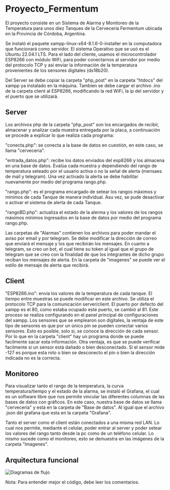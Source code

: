 # Proyecto_Fermentum
El proyecto consiste en un Sistema de Alarma y Monitoreo de la Temperatura para unos diez Tanques de la Cervecería Fermentum ubicada en la Provincia de Córdoba, Argentina.

Se instaló el paquete xampp-linux-x64-8.1.6-0-installer en la computadora que funcionará como servidor. El sistema Operativo que se usó es el Ubuntu 22.04.1 LTS. Para el lado del cliente, usamos el microcontrolador ESP8266 con módulo WiFi, para poder conectarnos al servidor por medio del protocolo TCP y asi enviar la información de la temperatura provenientes de los sensores digitales (ds18b20).

Del Server se debe copiar la carpeta "php_post" en la carpeta "htdocs" del xampp ya instalado en la máquina. Tambien se debe cargar el archivo .ino de la carpeta client al ESP8266, modificando la red WiFi, la ip del servidor y el puerto que se utilizará.

## Server

Los archivos php de la carpeta "php_post" son los encargados de recibir, almacenar y analizar cada muestra entregada por la placa, a continuación se procede a explicar lo que realiza cada programa:

"conecta.php": se conecta a la base de datos en cuestión, en este caso, se llama "cerveceria".

"entrada_datos.php": recibe los datos enviados del esp8266 y los almacena en una base de datos. Evalúa cada muestra y dependiendo del rango de temperatura seteado por el usuario activa o no la señal de alerta (mensaes de mail y telegram). Una vez activado la alerta se debe habilitar nuevamente por medio del programa rango.php.

"rango.php": es el programa encargado de setear los rangos máximos y mínimos de cada Tanque de manera individual. Asu vez, se pude desactivar o activar el sistema de alerta de cada Tanque.

"rangoBD.php": actualiza el estado de la alerma y los valores de los rangos máximos mínimos ingresados en la base de datos por medio del programa rango.php.

Las carpetas de "Alarmas" contienen los archivos para poder mandar el aviso por email y por telegram. Se debe modificar la dirección de correo que enviará el mensaje y los que recibirán los mensajes. En cuanto a telegram, se creo un bot, el cual tiene su token al igual que el grupo de telegram que se creo con la finalidad de que los integrantes de dicho grupo reciban los mensajes de alerta. En la carpeta de "imagenes" se puede ver el estilo de mensaje de alerta que recibirá.

## Client

"ESP8266.ino": envía los valores de la temperatura de cada tanque. El tiempo entre muestras se puede modificar en este archivo. Se utiliza el protocolo TCP para la comunicación server/client. El puerto por defecto del xampp es el 80, como estaba ocupado este puerto, se cambió al 81. Este proceso se realiza configurando en el panel principal de configuraciones del xampp. Los sensores que se emplearon son digitales, la ventaja de este típo de sensores es que por un único pin se pueden conectar varios sensores. Esto es posible, solo si, se conoce la dirección de cada sensor. Por lo que en la carpeta "client" hay un programa donde se puede facilmente sacar esta información. Otra ventaja, es que se puede verificar facilmente si un sensor está dañado o bien desconectado. Si el sensor mide -127 es porque esta roto o bien se desconecto el pin o bien la dirección indicada no es la correcta.

## Monitoreo

Para visualizar tanto el rango de la temperatura, la curva temperatura/tiempo y el estado de la alarma, se instaló el Grafana, el cual es un software libre que nos permite vincular las diferentes columnas de las bases de datos con gráficos. En este caso, nuestra base de datos se llama "cervecería" y está en la carpeta de "Base de datos". Al igual que el archivo .json del grafana que esta en la carpeta "Grafana".

Tanto el server como el client están conectados a una misma red LAN. Lo cual nos permite, mediante el celular, poder entrar al server y poder setear los valores del rango tanto desde la pc como de un teléfono celular. Lo mismo sucede como el monitoreo, esto se demuestra en las imágenes de la carpeta "Imagenes".

## Arquitectura funcional

![Diagramas de flujo](https://user-images.githubusercontent.com/114314558/192158902-fede1783-ab17-4218-978e-0a08b2c375c9.png)


Nota: Para entender mejor el código, debe leer los comentarios.
